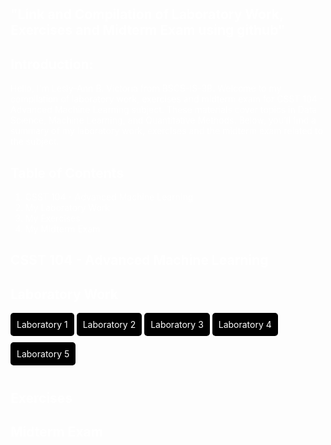 <body style="background-image: url('https://developer-blogs.nvidia.com/wp-content/uploads/2023/06/deep-learning-visual.png'); background-size: cover; padding: 100px; color: white;">

<h2>"Link and Compilation of Laboratory Work, Exercises and Midterm Exam using github"</h2>

## Introduction:
Hello, I'm Lesly-Ann B. Victoria from BSCS-IS-3B. 
Welcome to my compilation of laboratory work, exercises and midterm exam for CSST 104 - Advanced Machine Learning subject. 
These materials cover topics in Data Science, Machine Learning, and Quantitative Methods. 
Below, you'll find a summary of my laboratory work, exercises and the midterm exam related to the subject.

## Table of Contents
1. <a style="color:white; text-decoration:none;" href="#CSST_104_-_Advanced_Machine_Learning">CSST 104 - Advanced Machine Learning</a>
2. <a style="color:white; text-decoration:none;" href="#Laboratory_Work">My Laboratory Work</a>
3. <a style="color:white; text-decoration:none;" href="#My_Exercises">My Exercises</a>
4. <a style="color:white; text-decoration:none;" href="#Midterm_Exam">My Midterm Exam</a>

## CSST 104 - Advanced Machine Learning

## Laboratory Work
<a style="color:white; background-color:black; padding: 10px; border-radius: 5px; text-decoration:none; display: inline-block; margin-bottom: 10px;" href="https://github.com/LeslyVictoria2/CSST-104---ADVANCED-MACHINE-LEARNING/blob/main/3B_VICTORIA_LAB1.ipynb">Laboratory 1</a>
<a style="color:white; background-color:black; padding: 10px; border-radius: 5px; text-decoration:none; display: inline-block; margin-bottom: 10px;" href="https://github.com/LeslyVictoria2/CSST-104---ADVANCED-MACHINE-LEARNING/blob/main/3B_VICTORIA_LAB2.ipynb">Laboratory 2</a>
<a style="color:white; background-color:black; padding: 10px; border-radius: 5px; text-decoration:none; display: inline-block; margin-bottom: 10px;" href="https://github.com/LeslyVictoria2/CSST-104---ADVANCED-MACHINE-LEARNING/blob/main/3B_VICTORIA_LAB3.ipynb">Laboratory 3</a>
<a style="color:white; background-color:black; padding: 10px; border-radius: 5px; text-decoration:none; display: inline-block; margin-bottom: 10px;" href="https://github.com/LeslyVictoria2/CSST-104---ADVANCED-MACHINE-LEARNING/blob/main/3B_VICTORIA_LAB4.ipynb">Laboratory 4</a>
<a style="color:white; background-color:black; padding: 10px; border-radius: 5px; text-decoration:none; display: inline-block; margin-bottom: 10px;" href="https://github.com/LeslyVictoria2/CSST-104---ADVANCED-MACHINE-LEARNING/blob/main/3B_VICTORIA_LAB5.ipynb">Laboratory 5</a>

## Exercises
## Midterm Exam

</body>
